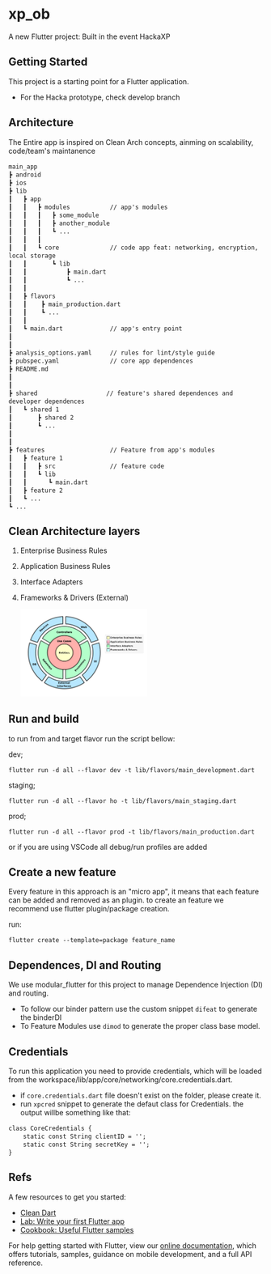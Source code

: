 # xp_ob

A new Flutter project: Built in the event HackaXP

## Getting Started

This project is a starting point for a Flutter application.

- For the Hacka prototype, check develop branch

## Architecture

The Entire app is inspired on Clean Arch concepts, ainming on scalability, code/team's maintanence

```
main_app
┣ android
┣ ios
┣ lib
┃   ┣ app
┃   ┃   ┣ modules           // app's modules
┃   ┃   ┃   ┣ some_module
┃   ┃   ┃   ┣ another_module
┃   ┃   ┃   ┗ ...
┃   ┃   ┃
┃   ┃   ┗ core              // code app feat: networking, encryption, local storage
┃   ┃       ┗ lib
┃   ┃           ┣ main.dart
┃   ┃           ┗ ...
┃   ┃
┃   ┣ flavors
┃   ┃    ┣ main_production.dart
┃   ┃    ┗ ...
┃   ┃
┃   ┗ main.dart             // app's entry point
┃
┃
┣ analysis_options.yaml     // rules for lint/style guide
┣ pubspec.yaml              // core app dependences
┣ README.md
┃
┃
┣ shared                   // feature's shared dependences and developer dependences
┃   ┗ shared 1
┃       ┣ shared 2
┃       ┗ ...
┃
┃
┣ features                  // Feature from app's modules
┃   ┣ feature 1
┃   ┃   ┣ src               // feature code
┃   ┃   ┗ lib
┃   ┃      ┗ main.dart
┃   ┣ feature 2
┃   ┗ ...
┗ ...
```

## Clean Architecture layers

1. Enterprise Business Rules
2. Application Business Rules
3. Interface Adapters
4. Frameworks & Drivers (External)

   <img src="https://raw.githubusercontent.com/Flutterando/Clean-Dart/master/imgs/img3.png" width=250/>

## Run and build

to run from and target flavor run the script bellow:

dev;

```(bash)
flutter run -d all --flavor dev -t lib/flavors/main_development.dart
```

staging;

```(bash)
flutter run -d all --flavor ho -t lib/flavors/main_staging.dart
```

prod;

```(bash)
flutter run -d all --flavor prod -t lib/flavors/main_production.dart
```

or if you are using VSCode all debug/run profiles are added

## Create a new feature

Every feature in this approach is an "micro app", it means that each feature can be added and removed as an plugin. to create an feature we recommend use flutter plugin/package creation.

run:

```(bash)
flutter create --template=package feature_name
```

## Dependences, DI and Routing

We use modular_flutter for this project to manage Dependence Injection (DI) and routing.

- To follow our binder pattern use the custom snippet `difeat` to generate the binderDI
- To Feature Modules use `dimod` to generate the proper class base model.

## Credentials

To run this application you need to provide credentials, which will be loaded from the workspace/lib/app/core/networking/core.credentials.dart.

- if `core.credentials.dart` file doesn't exist on the folder, please create it.
- run `xpcred` snippet to generate the defaut class for Credentials. the output willbe something like that:

```
class CoreCredentials {
    static const String clientID = '';
    static const String secretKey = '';
}
```

## Refs

A few resources to get you started:

- [Clean Dart](https://github.com/Flutterando/Clean-Dart)
- [Lab: Write your first Flutter app](https://flutter.dev/docs/get-started/codelab)
- [Cookbook: Useful Flutter samples](https://flutter.dev/docs/cookbook)

For help getting started with Flutter, view our
[online documentation](https://flutter.dev/docs), which offers tutorials,
samples, guidance on mobile development, and a full API reference.
